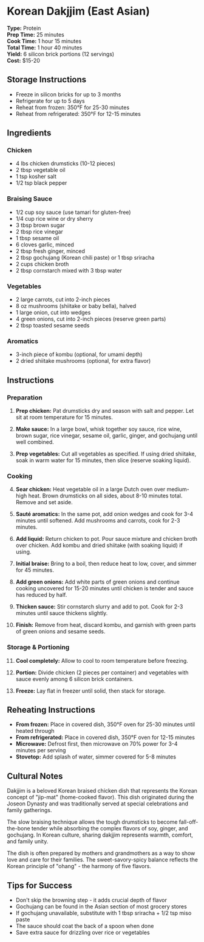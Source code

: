 # Korean Dakjjim (East Asian)

**Type:** Protein  
**Prep Time:** 25 minutes  
**Cook Time:** 1 hour 15 minutes  
**Total Time:** 1 hour 40 minutes  
**Yield:** 6 silicon brick portions (12 servings)  
**Cost:** $15-20

## Storage Instructions
- Freeze in silicon bricks for up to 3 months
- Refrigerate for up to 5 days
- Reheat from frozen: 350°F for 25-30 minutes
- Reheat from refrigerated: 350°F for 12-15 minutes

## Ingredients

### Chicken
- 4 lbs chicken drumsticks (10-12 pieces)
- 2 tbsp vegetable oil
- 1 tsp kosher salt
- 1/2 tsp black pepper

### Braising Sauce
- 1/2 cup soy sauce (use tamari for gluten-free)
- 1/4 cup rice wine or dry sherry
- 3 tbsp brown sugar
- 2 tbsp rice vinegar
- 1 tbsp sesame oil
- 6 cloves garlic, minced
- 2 tbsp fresh ginger, minced
- 2 tbsp gochujang (Korean chili paste) or 1 tbsp sriracha
- 2 cups chicken broth
- 2 tbsp cornstarch mixed with 3 tbsp water

### Vegetables
- 2 large carrots, cut into 2-inch pieces
- 8 oz mushrooms (shiitake or baby bella), halved
- 1 large onion, cut into wedges
- 4 green onions, cut into 2-inch pieces (reserve green parts)
- 2 tbsp toasted sesame seeds

### Aromatics
- 3-inch piece of kombu (optional, for umami depth)
- 2 dried shiitake mushrooms (optional, for extra flavor)

## Instructions

### Preparation
1. **Prep chicken:** Pat drumsticks dry and season with salt and pepper. Let sit at room temperature for 15 minutes.

2. **Make sauce:** In a large bowl, whisk together soy sauce, rice wine, brown sugar, rice vinegar, sesame oil, garlic, ginger, and gochujang until well combined.

3. **Prep vegetables:** Cut all vegetables as specified. If using dried shiitake, soak in warm water for 15 minutes, then slice (reserve soaking liquid).

### Cooking
4. **Sear chicken:** Heat vegetable oil in a large Dutch oven over medium-high heat. Brown drumsticks on all sides, about 8-10 minutes total. Remove and set aside.

5. **Sauté aromatics:** In the same pot, add onion wedges and cook for 3-4 minutes until softened. Add mushrooms and carrots, cook for 2-3 minutes.

6. **Add liquid:** Return chicken to pot. Pour sauce mixture and chicken broth over chicken. Add kombu and dried shiitake (with soaking liquid) if using.

7. **Initial braise:** Bring to a boil, then reduce heat to low, cover, and simmer for 45 minutes.

8. **Add green onions:** Add white parts of green onions and continue cooking uncovered for 15-20 minutes until chicken is tender and sauce has reduced by half.

9. **Thicken sauce:** Stir cornstarch slurry and add to pot. Cook for 2-3 minutes until sauce thickens slightly.

10. **Finish:** Remove from heat, discard kombu, and garnish with green parts of green onions and sesame seeds.

### Storage & Portioning
11. **Cool completely:** Allow to cool to room temperature before freezing.

12. **Portion:** Divide chicken (2 pieces per container) and vegetables with sauce evenly among 6 silicon brick containers.

13. **Freeze:** Lay flat in freezer until solid, then stack for storage.

## Reheating Instructions
- **From frozen:** Place in covered dish, 350°F oven for 25-30 minutes until heated through
- **From refrigerated:** Place in covered dish, 350°F oven for 12-15 minutes
- **Microwave:** Defrost first, then microwave on 70% power for 3-4 minutes per serving
- **Stovetop:** Add splash of water, simmer covered for 5-8 minutes

## Cultural Notes
Dakjjim is a beloved Korean braised chicken dish that represents the Korean concept of "jip-mat" (home-cooked flavor). This dish originated during the Joseon Dynasty and was traditionally served at special celebrations and family gatherings.

The slow braising technique allows the tough drumsticks to become fall-off-the-bone tender while absorbing the complex flavors of soy, ginger, and gochujang. In Korean culture, sharing dakjjim represents warmth, comfort, and family unity.

The dish is often prepared by mothers and grandmothers as a way to show love and care for their families. The sweet-savory-spicy balance reflects the Korean principle of "ohang" - the harmony of five flavors.

## Tips for Success
- Don't skip the browning step - it adds crucial depth of flavor
- Gochujang can be found in the Asian section of most grocery stores
- If gochujang unavailable, substitute with 1 tbsp sriracha + 1/2 tsp miso paste
- The sauce should coat the back of a spoon when done
- Save extra sauce for drizzling over rice or vegetables